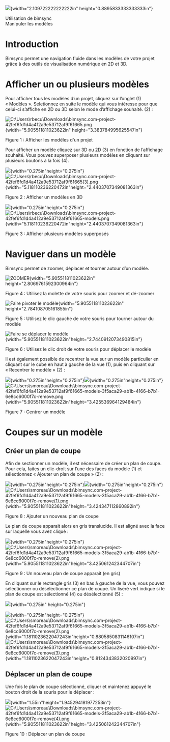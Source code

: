 ![](media/image1.jpeg){width="2.109722222222222in"
height="0.8895833333333333in"}

Utilisation de bimsync\
Manipuler les modèles

Introduction
============

Bimsync permet une navigation fluide dans les modèles de votre projet grâce à des outils de visualisation numérique en 2D et 3D.

Afficher un ou plusieurs modèles 
=================================

Pour afficher tous les modèles d’un projet, cliquez sur l’onglet (1) « Modèles ». Seletionnez en suite le modèle qui vous intéresse pour que celui-ci s’affiche en 2D ou 3D selon le mode d’affichage souhaité. (2) :

![C:\\Users\\rbecu\\Downloads\\bimsync.com-project-42fef6fd1d4a412a9e53712af9f61665.png](media/image2.png){width="5.905511811023622in"
height="3.383784995625547in"}

Figure 1 : Afficher les modèles d'un projet

Pour afficher un modèle cliquez sur 3D ou 2D (3) en fonction de l’affichage souhaité. Vous pouvez superposer plusieurs modèles en cliquant sur plusieurs boutons à la fois (4).

![](media/image3.emf){width="0.275in"height="0.275in"}![C:\\Users\\rbecu\\Downloads\\bimsync.com-project-42fef6fd1d4a412a9e53712af9f61665(3).png](media/image6.png){width="5.118110236220472in"height="2.4403707349081363in"}

Figure 2 : Afficher un modèles en 3D

![](media/image3.emf){width="0.275in"height="0.275in"}![C:\\Users\\rbecu\\Downloads\\bimsync.com-project-42fef6fd1d4a412a9e53712af9f61665-models.png](media/image7.png){width="5.118110236220472in"height="2.4403707349081363in"}

Figure 3 : Afficher plusieurs modèles superposés

Naviguer dans un modèle
=======================

Bimsync permet de zoomer, déplacer et tourner autour d’un modèle.

![ZOOMER](media/image8.png){width="5.905511811023622in"
height="2.8069761592300964in"}

Figure 4 : Utilisez la molette de votre souris pour zoomer et dé-zoomer

![Faire pivoter le modèle](media/image9.png){width="5.905511811023622in"
height="2.784108705161855in"}

Figure 5 : Utilisez le clic gauche de votre souris pour tourner autour du modèle

![Faire se déplacer le modèle](media/image10.png){width="5.905511811023622in"height="2.7440912073490815in"}

Figure 6 : Utilisez le clic droit de votre souris pour déplacer le modèle

Il est également possible de recentrer la vue sur un modèle particulier en cliquant sur le cube en haut à gauche de la vue (1), puis en cliquant sur « Recentrer le modèle » (2) :

![](media/image3.emf){width="0.275in"height="0.275in"}![](media/image3.emf){width="0.275in"height="0.275in"}![C:\\Users\\smoreau\\Downloads\\bimsync.com-project-42fef6fd1d4a412a9e53712af9f61665-models-3f5aca29-ab1b-4166-b7b1-6e8cc6000f7c-remove.png](media/image11.png){width="5.905511811023622in"height="3.425536964129484in"}

Figure 7 : Centrer un modèle

Coupes sur un modèle
====================

Créer un plan de coupe 
-----------------------

Afin de sectionner un modèle, il est nécessaire de créer un plan de coupe. Pour cela, faites un clic-droit sur l’une des faces du modèle (1) et sélectionnez « Ajouter un plan de coupe » (2) :

![](media/image3.emf){width="0.275in"height="0.275in"}![](media/image3.emf){width="0.275in"height="0.275in"}![C:\\Users\\smoreau\\Downloads\\bimsync.com-project-42fef6fd1d4a412a9e53712af9f61665-models-3f5aca29-ab1b-4166-b7b1-6e8cc6000f7c-remove(1).png](media/image12.png){width="5.905511811023622in"height="3.424347112860892in"}

Figure 8 : Ajouter un nouveau plan de coupe

Le plan de coupe apparait alors en gris translucide. Il est aligné avec la face sur laquelle vous avez cliqué :

![](media/image3.emf){width="0.275in"height="0.275in"}![C:\\Users\\smoreau\\Downloads\\bimsync.com-project-42fef6fd1d4a412a9e53712af9f61665-models-3f5aca29-ab1b-4166-b7b1-6e8cc6000f7c-remove(2).png](media/image13.png){width="5.905511811023622in"height="3.425061242344707in"}

Figure 9 : Un nouveau plan de coupe apparait (en gris)

En cliquant sur le rectangle gris (3) en bas à gauche de la vue, vous pouvez sélectionner ou désélectionner ce plan de coupe. Un liseré vert indique si le plan de coupe est sélectionné (4) ou désélectionné (5) :

![](media/image3.emf){width="0.275in" height="0.275in"}

![](media/image3.emf){width="0.275in"height="0.275in"}![C:\\Users\\smoreau\\Downloads\\bimsync.com-project-42fef6fd1d4a412a9e53712af9f61665-models-3f5aca29-ab1b-4166-b7b1-6e8cc6000f7c-remove(2).png](media/image13.png){width="1.1811023622047243in"height="0.8805850831146107in"}
![C:\\Users\\smoreau\\Downloads\\bimsync.com-project-42fef6fd1d4a412a9e53712af9f61665-models-3f5aca29-ab1b-4166-b7b1-6e8cc6000f7c-remove(3).png](media/image14.png){width="1.1811023622047243in"height="0.8124343832020997in"}

Déplacer un plan de coupe
-------------------------

Une fois le plan de coupe sélectionné, cliquer et maintenez appuyé le bouton droit de la souris pour le déplacer :

![](media/image15.png){width="1.55in"height="1.945294181977253in"}![C:\\Users\\smoreau\\Downloads\\bimsync.com-project-42fef6fd1d4a412a9e53712af9f61665-models-3f5aca29-ab1b-4166-b7b1-6e8cc6000f7c-remove(4).png](media/image16.png){width="5.905511811023622in"height="3.425061242344707in"}

Figure 10 : Déplacer un plan de coupe
